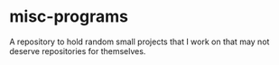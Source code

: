 # misc-programs
A repository to hold random small projects that I work on that may not deserve repositories for themselves.
